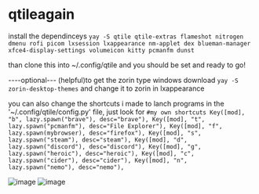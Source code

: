 # qtileagain
 install the dependinceys `yay -S qtile qtile-extras flameshot nitrogen dmenu rofi picom lxsession lxappearance nm-applet dex blueman-manager xfce4-display-settings volumeicon kitty pcmanfm dunst`
 
 than clone this into ~/.config/qtile and you should be set and ready to go!
 
 ----optional---
 (helpful)to get the zorin type windows download `yay -S zorin-desktop-themes` and change it to zorin in lxappearance
 
 you can also change the shortcuts i made to lanch programs in the '~/.config/qtile/config.py' file, just look for
 `#my own shortcuts
    Key([mod], "b", lazy.spawn("brave"), desc="brave"),
    Key([mod], "t", lazy.spawn("pcmanfm"), desc="File Explorer"),
    Key([mod], "f", lazy.spawn(mybrowser), desc="firefox"),
    Key([mod], "s", lazy.spawn("steam"), desc="steam"),
    Key([mod], "d", lazy.spawn("discord"), desc="discord"),
    Key([mod], "g", lazy.spawn("heroic"), desc="heroic"),
    Key([mod], "c", lazy.spawn("cider"), desc="cider"),
    Key([mod], "n", lazy.spawn("nemo"), desc="nemo"),`
 
    
 
 
 
![image](https://user-images.githubusercontent.com/121829495/214737435-a2d4959a-1725-4210-b021-e5a4b352c298.png)
![image](https://user-images.githubusercontent.com/121829495/214737521-acf95c22-99ef-4e52-a1a9-cadcc1761c45.png)
